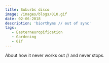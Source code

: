 ```yaml
---
title: Suburbs disco
image: /images/blogs/010.gif
date: 02-06-2018
description: 'biorthyms // out of sync'
tags:
   - Easterneuropification
   - Gardening
   - Gif
---
```


About how it never works out // and never stops.
